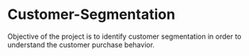 # Customer-Segmentation
Objective of the project is to identify customer segmentation in order to understand the customer purchase behavior.
